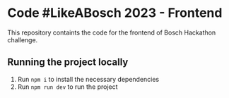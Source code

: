 # Code #LikeABosch 2023 - Frontend

This repository containts the code for the frontend of Bosch Hackathon challenge.
## Running the project locally

1. Run `npm i` to install the necessary dependencies
2. Run `npm run dev` to run the project




